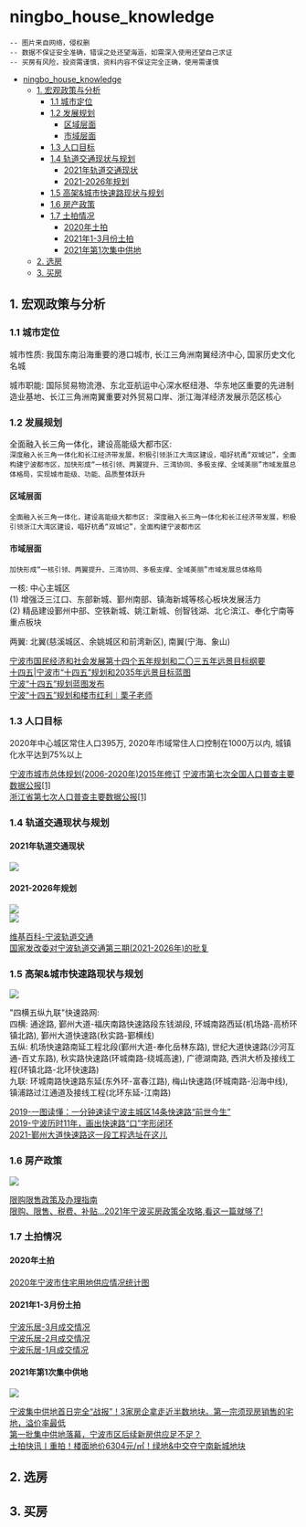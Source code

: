 # ningbo_house_knowledge

```
-- 图片来自网络，侵权删
-- 数据不保证安全准确，错误之处还望海涵，如需深入使用还望自己求证
-- 买房有风险，投资需谨慎，资料内容不保证完全正确，使用需谨慎
```

- [ningbo_house_knowledge](#ningbo_house_knowledge)
  - [1. 宏观政策与分析](#1-宏观政策与分析)
    - [1.1 城市定位](#11-城市定位)
    - [1.2 发展规划](#12-发展规划)
      - [区域层面](#区域层面)
      - [市域层面](#市域层面)
    - [1.3 人口目标](#13-人口目标)
    - [1.4 轨道交通现状与规划](#14-轨道交通现状与规划)
      - [2021年轨道交通现状](#2021年轨道交通现状)
      - [2021-2026年规划](#2021-2026年规划)
    - [1.5 高架&城市快速路现状与规划](#15-高架城市快速路现状与规划)
    - [1.6 房产政策](#16-房产政策)
    - [1.7 土拍情况](#17-土拍情况)
      - [2020年土拍](#2020年土拍)
      - [2021年1-3月份土拍](#2021年1-3月份土拍)
      - [2021年第1次集中供地](#2021年第1次集中供地)
  - [2. 选房](#2-选房)
  - [3. 买房](#3-买房)

## 1. 宏观政策与分析

### 1.1 城市定位

城市性质: 我国东南沿海重要的港口城市, 长江三角洲南翼经济中心, 国家历史文化名城<br>

城市职能: 国际贸易物流港、东北亚航运中心深水枢纽港、华东地区重要的先进制造业基地、长江三角洲南翼重要对外贸易口岸、浙江海洋经济发展示范区核心<br>

### 1.2 发展规划

全面融入长三角一体化，建设高能级大都市区:<br>
`深度融入长三角一体化和长江经济带发展，积极引领浙江大湾区建设，唱好杭甬“双城记”，全面构建宁波都市区，加快形成“一核引领、两翼提升、三湾协同、多极支撑、全域美丽”市域发展总体格局，实现城市能级、功能、品质整体跃升`<br>

#### 区域层面

`全面融入长三角一体化，建设高能级大都市区: 深度融入长三角一体化和长江经济带发展，积极引领浙江大湾区建设，唱好杭甬“双城记”，全面构建宁波都市区`<br>

#### 市域层面

`加快形成“一核引领、两翼提升、三湾协同、多极支撑、全域美丽”市域发展总体格局`<br>

一核: 中心主城区<br>
(1) 增强泛三江口、东部新城、鄞州南部、镇海新城等核心板块发展活力<br>
(2) 精品建设鄞州中部、空铁新城、姚江新城、创智钱湖、北仑滨江、奉化宁南等重点板块<br>

两翼: 北翼(慈溪城区、余姚城区和前湾新区), 南翼(宁海、象山)<br>

[宁波市国民经济和社会发展第十四个五年规划和二〇三五年远景目标纲要](http://www.ningbo.gov.cn/art/2021/3/4/art_1229099770_3709072.html)<br>
[十四五|宁波市“十四五”规划和2035年远景目标蓝图](https://mp.weixin.qq.com/s/IjPcyldr1Pp_J1WU5EUsew)<br>
[宁波“十四五”规划蓝图发布](http://www.ningbo.gov.cn/art/2021/3/4/art_1229099763_59026275.html)<br>
[宁波“十四五”规划和楼市红利︱栗子老师](https://mp.weixin.qq.com/s/LyE8d1Kc1Hems66IerI9Zg)<br>

### 1.3 人口目标

2020年中心城区常住人口395万, 2020年市域常住人口控制在1000万以内, 城镇化水平达到75%以上<br>

[宁波市城市总体规划(2006-2020年)2015年修订](files/宁波市城市总体规划(2006-2020年)2015年修订.pdf)
[宁波市第七次全国人口普查主要数据公报[1]](http://www.ningbo.gov.cn/art/2021/5/17/art_1229099770_3730228.html)<br>
[浙江省第七次人口普查主要数据公报[1]](http://tjj.zj.gov.cn/art/2021/5/13/art_1229129205_4632764.html)<br>

### 1.4 轨道交通现状与规划

#### 2021年轨道交通现状

![](imgs/Ningbo_Rail_Transit_System_Map_zh-hans.png)<br>

#### 2021-2026年规划

![](imgs/Ningbo_Rail_Transit_Plan_(2026)_zh-hans.png)<br>
![](imgs/宁波市城市轨道交通第三期建设规划示意图.jpg)<br>

[维基百科-宁波轨道交通](https://zh.wikipedia.org/wiki/宁波轨道交通)<br>
[国家发改委对宁波轨道交通第三期(2021-2026年)的批复](https://www.ndrc.gov.cn/xxgk/zcfb/ghwb/202012/t20201231_1261228.html)<br>

### 1.5 高架&城市快速路现状与规划

![](imgs/宁波市城市总体规划_中心城区综合交通规划图.jpg)

"四横五纵九联"快速路网: <br>
四横: 通途路, 鄞州大道-福庆南路快速路段东钱湖段, 环城南路西延(机场路-高桥环镇北路), 鄞州大道快速路(秋实路-鄞横线)<br>
五纵: 机场快速路南延工程北段(鄞州大道-奉化岳林东路), 世纪大道快速路(沙河互通-百丈东路), 秋实路快速路(环城南路-绕城高速), 广德湖南路, 西洪大桥及接线工程(环镇北路-北环快速路)<br>
九联: 环城南路快速路东延(东外环-富春江路), 梅山快速路(环城南路-沿海中线), 镇浦路过江通道及接线工程(北环东延-江南路)<br>

[2019-一图读懂：一分钟速读宁波主城区14条快速路“前世今生”](http://news.cnnb.com.cn/system/2019/12/27/030112696.shtml)<br>
[2019-宁波历时11年，画出快速路“口”字形闭环](https://new.qq.com/omn/20191227/20191227A00IZ500.html)<br>
[2021-鄞州大道快速路这一段工程选址在这儿](http://news.cnnb.com.cn/system/2021/04/07/030242602.shtml)<br>

### 1.6 房产政策

![](imgs/2021限购对比图.jpg)

[限购限售政策及办理指南](https://www.cnnbfdc.com/page/guide/xg/index.html#fj1)<br>
[限购、限售、税费、补贴…2021年宁波买房政策全攻略,看这一篇就够了!](https://mp.weixin.qq.com/s/jnCDbxhU7vI1oBIlikJo8g)<br>

### 1.7 土拍情况

#### 2020年土拍

[2020年宁波市住宅用地供应情况统计图](http://www.ningbo.gov.cn/art/2021/1/12/art_1229187610_59024677.html)<br>

#### 2021年1-3月份土拍

[宁波乐居-3月成交情况](https://tt.leju.com/a32b4da32d9a67a5/kodexplorer/data/User/ningbo/home/202104/tphz/)<br>
[宁波乐居-2月成交情况](https://tt.leju.com/a32b4da32d9a67a5/kodexplorer/data/User/ningbo/home/202103/tphz/)<br>
[宁波乐居-1月成交情况](https://tt.leju.com/a32b4da32d9a67a5/kodexplorer/data/User/ningbo/home/202102/tphz/)<br>

#### 2021年第1次集中供地

![](imgs/第一批集中供地成交情况.png)

[宁波集中供地首日完全“战报”！3家房企拿走近半数地块。第一宗须现房销售的宅地，溢价率最低](https://mp.weixin.qq.com/s/SKVDSo6so0VwR4FEsLPJBw)<br>
[第一批集中供地落幕，宁波市区后续新房供应足不足？](https://mp.weixin.qq.com/s/pdQuLkM_ihg7R7KxNZ_GrA)<br>
[土拍快讯丨重拍！楼面地价6304元/㎡！绿地&中交夺宁南新城地块](https://nb.leju.com/news/2021-05-31/09496804946930654046261.shtml)

## 2. 选房

## 3. 买房
